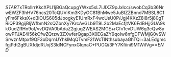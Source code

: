 $START$xTRollrrKkcXPLI1jBGaQcupgYWxx5sL7lJIXZ9pJxIcc/swobCq3b36NrwEWZF3hHV76ncs20TcQUViKm3KDyOC81BhMwe5JuBIZZBnnd7MBSL8C1yFm6FkksX+d3iOUS605dJoogkyE1UmRxF4wcUsU0P/Jgj4KXzZ8i8r5j80gTRiQP39gijBljWfbmN2sQZbnXy7KrcAvGLb9T9L2b2MaEcfjtVK6FdBHjjGUA9kkOudZRHn9of/vvDQVA0bAdaZ2gjug2WEAS2MGE+rCfv1evDUW6g3cQw8yowPTJAE4I56kCfwZQrzw3ZXwferQgap3X0EGaZY9qoIw6nfgDFWMjG0vSWSrwznMtpxf9QF3oDqrnUYhklMqQTvmF21WcTINthsubayaGhTQi+3aLEdgmcfgjPdt2gBUXfdjdRUxjS3ldNCFynxGlqnaC+PUGQ/3FY7Kfiini9M1WiIVg==$END$